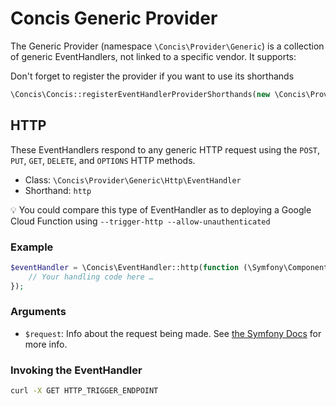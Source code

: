 # Concis Generic Provider

The Generic Provider (namespace `\Concis\Provider\Generic`) is a collection of generic EventHandlers, not linked to a specific vendor. It supports:

Don't forget to register the provider if you want to use its shorthands

```php
\Concis\Concis::registerEventHandlerProviderShorthands(new \Concis\Provider\Generic\GenericProvider());
```

## HTTP

These EventHandlers respond to any generic HTTP request using the `POST`, `PUT`, `GET`, `DELETE`, and `OPTIONS` HTTP methods.

- Class: `\Concis\Provider\Generic\Http\EventHandler`
- Shorthand: `http`

💡 You could compare this type of EventHandler as to deploying a Google Cloud Function using `--trigger-http --allow-unauthenticated`

### Example

```php
$eventHandler = \Concis\EventHandler::http(function (\Symfony\Component\HttpFoundation\Request $request) {
    // Your handling code here …
});
```

### Arguments

- `$request`: Info about the request being made. See [the Symfony Docs](https://symfony.com/doc/current/components/http_foundation.html#request) for more info.

### Invoking the EventHandler

```bash
curl -X GET HTTP_TRIGGER_ENDPOINT
```